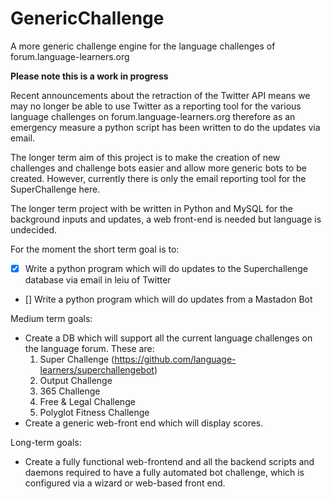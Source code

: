 # GenericChallenge
A more generic challenge engine for the language challenges of forum.language-learners.org

**Please note this is a work in progress**

Recent announcements about the retraction of the Twitter API means we may no longer be able to use Twitter as a reporting tool for the various language challenges on forum.language-learners.org therefore as an emergency measure a python script has been written to do the updates via email. 

The longer term aim of this project is to make the creation of new challenges and challenge bots easier and allow more generic bots to be created. However, currently there is only the email reporting tool for the SuperChallenge here.

The longer term project with be written in Python and MySQL for the background inputs and updates, a web front-end is needed but language is undecided. 

For the moment the short term goal is to:
- [x] Write a python program which will do updates to the Superchallenge
  database via email in leiu of Twitter
- [] Write a python program which will do updates from a Mastadon Bot

Medium term goals:
- Create a DB which will support all the current language challenges on the language forum. These are:
    1. Super Challenge (https://github.com/language-learners/superchallengebot)
    2. Output Challenge
    3. 365 Challenge
    4. Free & Legal Challenge
    5. Polyglot Fitness Challenge
- Create a generic web-front end which will display scores. 


Long-term goals:
- Create a fully functional web-frontend and all the backend scripts and daemons required to have a fully automated bot challenge, which is configured via a wizard or web-based front end. 
